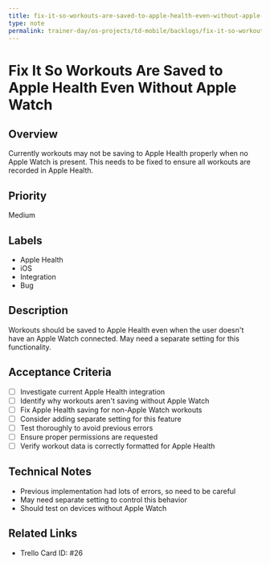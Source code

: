 ```yaml
---
title: fix-it-so-workouts-are-saved-to-apple-health-even-without-apple-watch
type: note
permalink: trainer-day/os-projects/td-mobile/backlogs/fix-it-so-workouts-are-saved-to-apple-health-even-without-apple-watch
---
```


# Fix It So Workouts Are Saved to Apple Health Even Without Apple Watch

## Overview
Currently workouts may not be saving to Apple Health properly when no Apple Watch is present. This needs to be fixed to ensure all workouts are recorded in Apple Health.

## Priority
Medium

## Labels
- Apple Health
- iOS
- Integration
- Bug

## Description
Workouts should be saved to Apple Health even when the user doesn't have an Apple Watch connected. May need a separate setting for this functionality.

## Acceptance Criteria
- [ ] Investigate current Apple Health integration
- [ ] Identify why workouts aren't saving without Apple Watch
- [ ] Fix Apple Health saving for non-Apple Watch workouts
- [ ] Consider adding separate setting for this feature
- [ ] Test thoroughly to avoid previous errors
- [ ] Ensure proper permissions are requested
- [ ] Verify workout data is correctly formatted for Apple Health

## Technical Notes
- Previous implementation had lots of errors, so need to be careful
- May need separate setting to control this behavior
- Should test on devices without Apple Watch

## Related Links
- Trello Card ID: #26